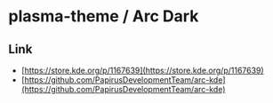 

# plasma-theme / Arc Dark


## Link

* [https://store.kde.org/p/1167639](https://store.kde.org/p/1167639)
* [https://github.com/PapirusDevelopmentTeam/arc-kde](https://github.com/PapirusDevelopmentTeam/arc-kde)
